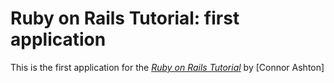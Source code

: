 # Ruby on Rails Tutorial: first application

This is the first application for the [*Ruby on Rails Tutorial*](http://railstutorial.org/) by [Connor Ashton]
